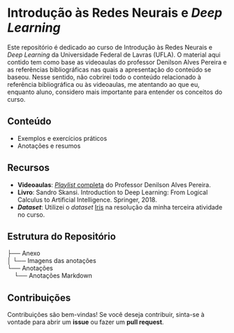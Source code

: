 # Introdução às Redes Neurais e *Deep Learning*

Este repositório é dedicado ao curso de Introdução às Redes Neurais e *Deep Learning* da Universidade Federal de Lavras (UFLA). O material aqui contido tem como base as videoaulas do professor Denilson Alves Pereira e as referências bibliográficas nas quais a apresentação do conteúdo se baseou. Nesse sentido, não cobrirei todo o conteúdo relacionado à referência bibliográfica ou às videoaulas, me atentando ao que eu, enquanto aluno, considero mais importante para entender os conceitos do curso.

## Conteúdo

- Exemplos e exercícios práticos
- Anotações e resumos

## Recursos

- **Videoaulas**: [*Playlist* completa](https://www.youtube.com/playlist?list=PLpAVc-5L0TX_draNYxCmjgm2yYKAy9aIp) do Professor Denilson Alves Pereira.
- **Livro**: Sandro Skansi. Introduction to Deep Learning: From Logical Calculus to Artificial Intelligence. Springer, 2018.
- ***Dataset***: Utilizei o *dataset* [Iris](https://www.kaggle.com/datasets/uciml/iris) na resolução da minha terceira atividade no curso.

## Estrutura do Repositório
├── Anexo<br>
│    └── Imagens das anotações<br>
└── Anotações<br>
&nbsp;&nbsp;&nbsp;&nbsp;└── Anotações Markdown<br>

## Contribuições

Contribuições são bem-vindas! Se você deseja contribuir, sinta-se à vontade para abrir um **issue** ou fazer um **pull request**.
